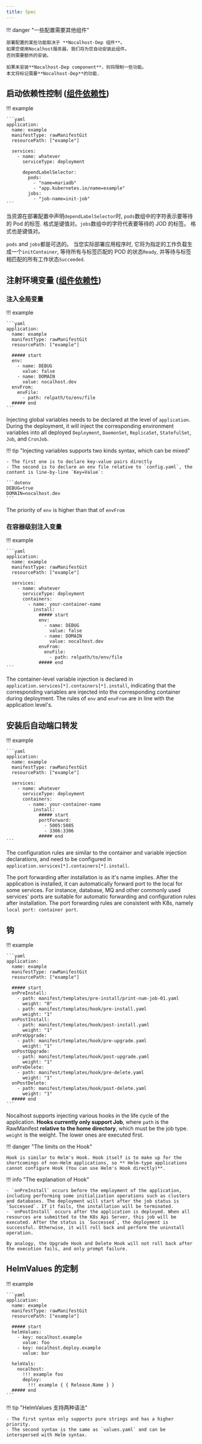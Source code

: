 ```yaml
---
title: Spec
---
```


!!! danger "一些配置需要其他组件"

    部署配置的某些功能取决于 **Nocalhost-Dep 组件**。
    如果您使用Nocalhost服务器，我们将为您自动安装此组件。
    否则需要额外的安装。

    如果未安装**Nocalhost-Dep component**，则将限制一些功能。
    本文将标记需要**Nocalhost-Dep**的功能.

## 启动依赖性控制 ([组件依赖性](#danger))

!!! example

    ```yaml
    application:
      name: example
      manifestType: rawManifestGit
      resourcePath: ["example"]

      services:
        - name: whatever
          serviceType: deployment

          dependLabelSelector:
            pods:
              - "name=mariadb"
              - "app.kubernetes.io/name=example"
            jobs:
              - "job-name=init-job"
    ```

当资源在部署配置中声明`dependLabelSelector`时, `pods`数组中的字符表示要等待的 Pod 的标签.
格式是键值对。`jobs`数组中的字符代表要等待的 JOD 的标签。
格式也是键值对。

`pods` and `jobs`都是可选的。
当您实际部署应用程序时, 它将为指定的工作负载生成一个`initContainer`, 等待所有与标签匹配的 POD 的状态`Ready`, 并等待与标签相匹配的所有工作状态`Succeeded`.

## 注射环境变量 ([组件依赖性](#danger))

### 注入全局变量

!!! example

    ```yaml
    application:
      name: example
      manifestType: rawManifestGit
      resourcePath: ["example"]

      ##### start
      env:
        - name: DEBUG
          value: false
        - name: DOMAIN
          value: nocalhost.dev
      envFrom:
        envFile:
          - path: relpath/to/env/file
      ##### end
    ```

Injecting global variables needs to be declared at the level of `application`. During the deployment, it will inject the corresponding environment variables into all deployed `Deployment`, `DaemonSet`, `ReplicaSet`, `StatefulSet`, `Job`, and `CronJob`.

!!! tip "Injecting variables supports two kinds syntax, which can be mixed"

    - The first one is to declare key-value pairs directly
    - The second is to declare an env file relative to `config.yaml`, the content is line-by-line `Key=Value`:

    ```dotenv
    DEBUG=true
    DOMAIN=nocalhost.dev
    ```

The priority of `env` is higher than that of `envFrom`

### 在容器级别注入变量

!!! example

    ```yaml
    application:
      name: example
      manifestType: rawManifestGit
      resourcePath: ["example"]

      services:
        - name: whatever
          serviceType: deployment
          containers:
            - name: your-container-name
              install:
                ##### start
                env:
                  - name: DEBUG
                    value: false
                  - name: DOMAIN
                    value: nocalhost.dev
                envFrom:
                  envFile:
                    - path: relpath/to/env/file
                ##### end
    ```

The container-level variable injection is declared in `application.services[*].containers[*].install`, indicating that the corresponding variables are injected into the corresponding container during deployment. The rules of `env` and `envFrom` are in line with the application level's.

## 安装后自动端口转发

!!! example

    ```yaml
    application:
      name: example
      manifestType: rawManifestGit
      resourcePath: ["example"]

      services:
        - name: whatever
          serviceType: deployment
          containers:
            - name: your-container-name
              install:
                ##### start
                portForward:
                  - 5005:5005
                  - 3306:3306
                ##### end
    ```

The configuration rules are similar to the container and variable injection declarations, and need to be configured in `application.services[*].containers[*].install`.

The port forwarding after installation is as it's name implies. After the application is installed, it can automatically forward port to the local for some services. For instance, database, MQ and other commonly used services' ports are suitable for automatic forwarding and configuration rules after installation. The port forwarding rules are consistent with K8s, namely `local port: container port`.

## 钩

!!! example

    ```yaml
    application:
      name: example
      manifestType: rawManifestGit
      resourcePath: ["example"]

      ##### start
      onPreInstall:
        - path: manifest/templates/pre-install/print-num-job-01.yaml
          weight: "0"
        - path: manifest/templates/hook/pre-install.yaml
          weight: "1"
      onPostInstall:
        - path: manifest/templates/hook/post-install.yaml
          weight: "1"
      onPreUpgrade:
        - path: manifest/templates/hook/pre-upgrade.yaml
          weight: "1"
      onPostUpgrade:
        - path: manifest/templates/hook/post-upgrade.yaml
          weight: "1"
      onPreDelete:
        - path: manifest/templates/hook/pre-delete.yaml
          weight: "1"
      onPostDelete:
        - path: manifest/templates/hook/post-delete.yaml
          weight: "1"
      ##### end
    ```

Nocalhost supports injecting various hooks in the life cycle of the application. **Hooks currently only support Job**, where `path` is the RawManifest **relative to the home directory**, which must be the job type. `weight` is the weight. The lower ones are executed first.

!!! danger "The limits on the Hook"

    Hook is similar to Helm's Hook. Hook itself is to make up for the shortcomings of non-Helm applications, so ** Helm-type applications cannot configure Hook (You can use Helm's Hook directly)**.

!!! info "The explanation of Hook"

    - `onPreInstall` occurs before the employment of the application, including performing some initialization operations such as clusters and databases. The deployment will start after the job status is `Successed`. If it fails, the installation will be terminated.
    - `onPostInstall` occurs after the application is deployed. When all resources are submitted to the K8s Api Server, this job will be executed. After the status is `Successed`, the deployment is successful. Otherwise, it will roll back and perform the uninstall operation.

    By analogy, the Upgrade Hook and Delete Hook will not roll back after the execution fails, and only prompt failure.

## HelmValues 的定制

!!! example

    ```yaml
    application:
      name: example
      manifestType: rawManifestGit
      resourcePath: ["example"]

      ##### start
      helmValues:
        - key: nocalhost.example
          value: foo
        - key: nocalhost.deploy.example
          value: bar

      helmVals:
        nocalhost:
          !!! example foo
          deploy:
            !!! example { { Release.Name } }
      ##### end
    ```

!!! tip "HelmValues 支持两种语法"

    - The first syntax only supports pure strings and has a higher priority.
    - The second syntax is the same as `values.yaml` and can be interspersed with Helm syntax.
